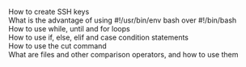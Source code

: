 How to create SSH keys  
What is the advantage of using #!/usr/bin/env bash over #!/bin/bash  
How to use while, until and for loops  
How to use if, else, elif and case condition statements  
How to use the cut command  
What are files and other comparison operators, and how to use them  
